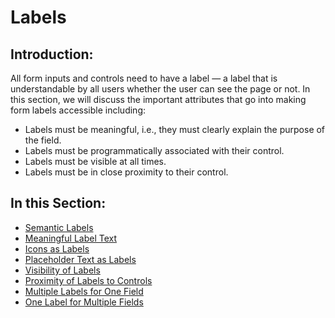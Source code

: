 # Labels

## Introduction:

All form inputs and controls need to have a label — a label that is understandable by all users whether the user can see the page or not. In this section, we will discuss the important attributes that go into making form labels accessible including:

- Labels must be meaningful, i.e., they must clearly explain the purpose of the field.
- Labels must be programmatically associated with their control.
- Labels must be visible at all times.
- Labels must be in close proximity to their control.

## In this Section:

- [Semantic Labels](semantic-labels.md)
- [Meaningful Label Text](meaningful-label-text.md)
- [Icons as Labels](icons-as-labels.md)
- [Placeholder Text as Labels](placeholder-text-as-labels.md)
- [Visibility of Labels](visibility-of-labels.md)
- [Proximity of Labels to Controls](proximity-of-labels-to-controls.md)
- [Multiple Labels for One Field](multiple-labels-for-one-field.md)
- [One Label for Multiple Fields](one-label-for-multiple-fields.md)
